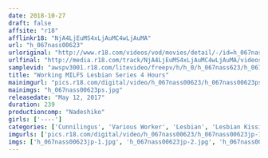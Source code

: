 ```yaml
---
date: 2018-10-27
draft: false
affsite: "r18"
afflinkr18: "NjA4LjEuMS4xLjAuMC4wLjAuMA"
url: "h_067nass00623"
urloriginal: "http://www.r18.com/videos/vod/movies/detail/-/id=h_067nass00623"
urlfinal: "http://media.r18.com/track/NjA4LjEuMS4xLjAuMC4wLjAuMA/videos/vod/movies/detail/-/id=h_067nass00623"
samplevid: "awspv3001.r18.com/litevideo/freepv/h/h_0/h_067nass623/h_067nass623_dmb_w.mp4"
title: "Working MILFS Lesbian Series 4 Hours"
mainimgurl: "pics.r18.com/digital/video/h_067nass00623/h_067nass00623ps.jpg"
mainimgs: "h_067nass00623ps.jpg"
releasedate: "May 12, 2017"
duration: 239
productioncomp: "Nadeshiko"
girls: ['----']
categories: ['Cunnilingus', 'Various Worker', 'Lesbian', 'Lesbian Kissing', 'Compilation', 'Over 4 Hours']
imgurls: ['pics.r18.com/digital/video/h_067nass00623/h_067nass00623jp-1.jpg', 'pics.r18.com/digital/video/h_067nass00623/h_067nass00623jp-2.jpg', 'pics.r18.com/digital/video/h_067nass00623/h_067nass00623jp-3.jpg', 'pics.r18.com/digital/video/h_067nass00623/h_067nass00623jp-4.jpg', 'pics.r18.com/digital/video/h_067nass00623/h_067nass00623jp-5.jpg', 'pics.r18.com/digital/video/h_067nass00623/h_067nass00623jp-6.jpg', 'pics.r18.com/digital/video/h_067nass00623/h_067nass00623jp-7.jpg', 'pics.r18.com/digital/video/h_067nass00623/h_067nass00623jp-8.jpg', 'pics.r18.com/digital/video/h_067nass00623/h_067nass00623jp-9.jpg', 'pics.r18.com/digital/video/h_067nass00623/h_067nass00623jp-10.jpg', 'pics.r18.com/digital/video/h_067nass00623/h_067nass00623jp-11.jpg', 'pics.r18.com/digital/video/h_067nass00623/h_067nass00623jp-12.jpg', 'pics.r18.com/digital/video/h_067nass00623/h_067nass00623jp-13.jpg', 'pics.r18.com/digital/video/h_067nass00623/h_067nass00623jp-14.jpg', 'pics.r18.com/digital/video/h_067nass00623/h_067nass00623jp-15.jpg', 'pics.r18.com/digital/video/h_067nass00623/h_067nass00623jp-16.jpg', 'pics.r18.com/digital/video/h_067nass00623/h_067nass00623jp-17.jpg', 'pics.r18.com/digital/video/h_067nass00623/h_067nass00623jp-18.jpg', 'pics.r18.com/digital/video/h_067nass00623/h_067nass00623jp-19.jpg', 'pics.r18.com/digital/video/h_067nass00623/h_067nass00623jp-20.jpg']
imgs: ['h_067nass00623jp-1.jpg', 'h_067nass00623jp-2.jpg', 'h_067nass00623jp-3.jpg', 'h_067nass00623jp-4.jpg', 'h_067nass00623jp-5.jpg', 'h_067nass00623jp-6.jpg', 'h_067nass00623jp-7.jpg', 'h_067nass00623jp-8.jpg', 'h_067nass00623jp-9.jpg', 'h_067nass00623jp-10.jpg', 'h_067nass00623jp-11.jpg', 'h_067nass00623jp-12.jpg', 'h_067nass00623jp-13.jpg', 'h_067nass00623jp-14.jpg', 'h_067nass00623jp-15.jpg', 'h_067nass00623jp-16.jpg', 'h_067nass00623jp-17.jpg', 'h_067nass00623jp-18.jpg', 'h_067nass00623jp-19.jpg', 'h_067nass00623jp-20.jpg']
---
```


